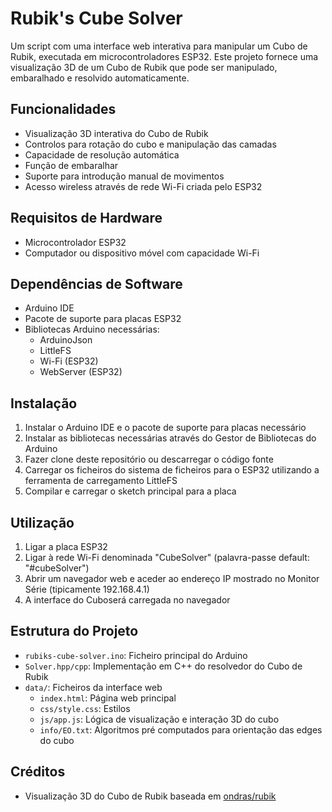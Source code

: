 # Rubik's Cube Solver

Um script com uma interface web interativa para manipular um Cubo de Rubik, executada em microcontroladores ESP32. Este projeto fornece uma visualização 3D de um Cubo de Rubik que pode ser manipulado, embaralhado e resolvido automaticamente.

## Funcionalidades

- Visualização 3D interativa do Cubo de Rubik
- Controlos para rotação do cubo e manipulação das camadas
- Capacidade de resolução automática
- Função de embaralhar
- Suporte para introdução manual de movimentos
- Acesso wireless através de rede Wi-Fi criada pelo ESP32

## Requisitos de Hardware

- Microcontrolador ESP32
- Computador ou dispositivo móvel com capacidade Wi-Fi

## Dependências de Software

- Arduino IDE
- Pacote de suporte para placas ESP32
- Bibliotecas Arduino necessárias:
  - ArduinoJson
  - LittleFS
  - Wi-Fi (ESP32)
  - WebServer (ESP32)

## Instalação

1. Instalar o Arduino IDE e o pacote de suporte para placas necessário
2. Instalar as bibliotecas necessárias através do Gestor de Bibliotecas do Arduino
3. Fazer clone deste repositório ou descarregar o código fonte
4. Carregar os ficheiros do sistema de ficheiros para o ESP32 utilizando a ferramenta de carregamento LittleFS
5. Compilar e carregar o sketch principal para a placa

## Utilização

1. Ligar a placa ESP32
2. Ligar à rede Wi-Fi denominada "CubeSolver" (palavra-passe default: "#cubeSolver")
3. Abrir um navegador web e aceder ao endereço IP mostrado no Monitor Série (tipicamente 192.168.4.1)
4. A interface do Cuboserá carregada no navegador


## Estrutura do Projeto

- `rubiks-cube-solver.ino`: Ficheiro principal do Arduino
- `Solver.hpp/cpp`: Implementação em C++ do resolvedor do Cubo de Rubik
- `data/`: Ficheiros da interface web
  - `index.html`: Página web principal
  - `css/style.css`: Estilos
  - `js/app.js`: Lógica de visualização e interação 3D do cubo
  - `info/EO.txt`: Algoritmos pré computados para orientação das edges do cubo

## Créditos

- Visualização 3D do Cubo de Rubik baseada em [ondras/rubik](https://github.com/ondras/rubik)
